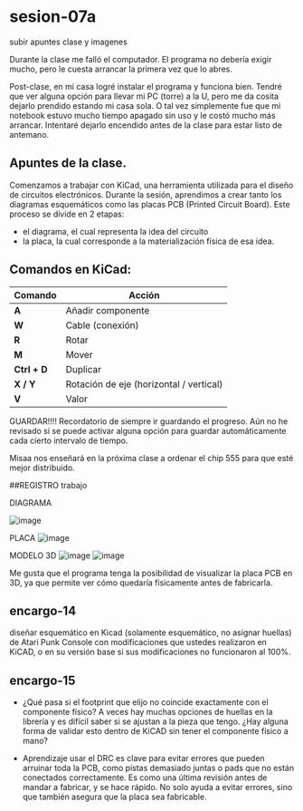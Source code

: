# sesion-07a
subir apuntes clase y imagenes

Durante la clase me falló el computador. El programa no debería exigir mucho, pero le cuesta arrancar la primera vez que lo abres.

Post-clase, en mi casa logré instalar el programa y funciona bien. Tendré que ver alguna opción para llevar mi PC (torre) a la U, pero me da cosita dejarlo prendido estando mi casa sola.
O tal vez simplemente fue que mi notebook estuvo mucho tiempo apagado sin uso y le costó mucho más arrancar. Intentaré dejarlo encendido antes de la clase para estar listo de antemano.

## Apuntes de la clase.

Comenzamos a trabajar con KiCad, una herramienta utilizada para el diseño de circuitos electrónicos. Durante la sesión, aprendimos a crear tanto los diagramas esquemáticos como las placas PCB (Printed Circuit Board). Este proceso se divide en 2 etapas:
- el diagrama, el cual representa la idea del circuito
- la placa, la cual corresponde a la materialización física de esa idea.

## Comandos en KiCad:

| Comando       | Acción                                  |
|---------------|------------------------------------------|
| **A**         | Añadir componente                        |
| **W**         | Cable (conexión)                         |
| **R**         | Rotar                                    |
| **M**         | Mover                                    |
| **Ctrl + D**  | Duplicar                                 |
| **X / Y**     | Rotación de eje (horizontal / vertical)  |
| **V**         | Valor                                    |

GUARDAR!!!! Recordatorio de siempre ir guardando el progreso. Aún no he revisado si se puede activar alguna opción para guardar automáticamente cada cierto intervalo de tiempo.

Misaa nos enseñará en la próxima clase a ordenar el chip 555 para que esté mejor distribuido.

##REGISTRO trabajo 

DIAGRAMA

![image](https://github.com/user-attachments/assets/e31810d7-6d62-449d-ab54-df83c623f56a)

PLACA
![image](https://github.com/user-attachments/assets/f92873ac-413a-46df-83a2-98aa4c62a0f9)

MODELO 3D
![image](https://github.com/user-attachments/assets/b4751a0b-9cd6-4b67-a4fa-5b847af23c35)
![image](https://github.com/user-attachments/assets/3bdcb5ed-2454-4360-aaab-c3c2e3c3c54f)

Me gusta que el programa tenga la posibilidad de visualizar la placa PCB en 3D, ya que permite ver cómo quedaría físicamente antes de fabricarla.













## encargo-14

diseñar esquemático en Kicad (solamente esquemático, no asignar huellas) de Atari Punk Console con modificaciones que ustedes realizaron en KiCAD, o en su versión base si sus modificaciones no funcionaron al 100%.

## encargo-15

- ¿Qué pasa si el footprint que elijo no coincide exactamente con el componente físico?
A veces hay muchas opciones de huellas en la librería y es difícil saber si se ajustan a la pieza que tengo. ¿Hay alguna forma de validar esto dentro de KiCAD sin tener el componente físico a mano?

- Aprendizaje usar el DRC es clave para evitar errores que pueden arruinar toda la PCB, como pistas demasiado juntas o pads que no están conectados correctamente. Es como una última revisión antes de mandar a fabricar, y se hace rápido. No solo ayuda a evitar errores, sino que también asegura que la placa sea fabricable.

